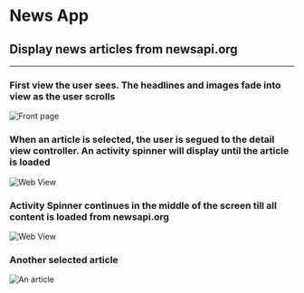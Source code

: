 # News App
## Display news articles from newsapi.org

<hr >

### First view the user sees. The headlines and images fade into view as the user scrolls

![Front page](image1.png)

### When an article is selected, the user is segued to the detail view controller. An activity spinner will display until the article is loaded

![Web View](image2.png)

### Activity Spinner continues in the middle of the screen till all content is loaded from newsapi.org

![Web View](image3.png)

### Another selected article

![An article](image4.png)
